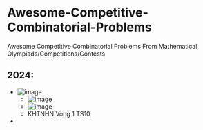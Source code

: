 
# Awesome-Competitive-Combinatorial-Problems
Awesome Competitive Combinatorial Problems From Mathematical Olympiads/Competitions/Contests

## 2024:
* ![image](https://github.com/user-attachments/assets/62655995-4a8e-491d-a04d-e771a9f07b7a)
  * ![image](https://github.com/user-attachments/assets/12486a87-4355-4b95-9462-d94c7787e947)
  * ![image](https://github.com/user-attachments/assets/af6221c6-a990-4442-abde-8ad788b3bd53)
  * KHTNHN Vòng 1 TS10
* 
